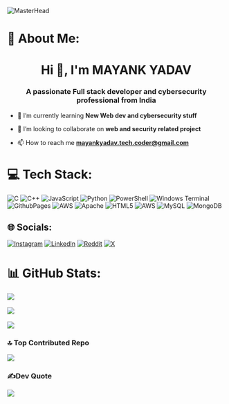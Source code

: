 ![MasterHead](https://i.pinimg.com/originals/f3/65/ab/f365ab2ff03dec54688b7a6aee0ea34c.jpg)
# 💫 About Me:
<h1 align="center">Hi 👋, I'm MAYANK YADAV</h1>
<h3 align="center">A passionate Full stack developer and cybersecurity professional from India</h3>

- 🌱 I’m currently learning **New Web dev and cybersecurity stuff**

- 👯 I’m looking to collaborate on **web and security related project**

- 📫 How to reach me **mayankyadav.tech.coder@gmail.com**


<p align="left">
</p>









# 💻 Tech Stack:
![C](https://img.shields.io/badge/c-%2300599C.svg?style=for-the-badge&logo=c&logoColor=white) ![C++](https://img.shields.io/badge/c++-%2300599C.svg?style=for-the-badge&logo=c%2B%2B&logoColor=white) ![JavaScript](https://img.shields.io/badge/javascript-%23323330.svg?style=for-the-badge&logo=javascript&logoColor=%23F7DF1E) ![Python](https://img.shields.io/badge/python-3670A0?style=for-the-badge&logo=python&logoColor=ffdd54) ![PowerShell](https://img.shields.io/badge/PowerShell-%235391FE.svg?style=for-the-badge&logo=powershell&logoColor=white) ![Windows Terminal](https://img.shields.io/badge/Windows%20Terminal-%234D4D4D.svg?style=for-the-badge&logo=windows-terminal&logoColor=white) ![GithubPages](https://img.shields.io/badge/github%20pages-121013?style=for-the-badge&logo=github&logoColor=white) ![AWS](https://img.shields.io/badge/AWS-%23FF9900.svg?style=for-the-badge&logo=amazon-aws&logoColor=white) ![Apache](https://img.shields.io/badge/apache-%23D42029.svg?style=for-the-badge&logo=apache&logoColor=white) ![HTML5](https://img.shields.io/badge/html5-%23E34F26.svg?style=for-the-badge&logo=html5&logoColor=white) ![AWS](https://img.shields.io/badge/AWS-%23FF9900.svg?style=for-the-badge&logo=amazon-aws&logoColor=white) ![MySQL](https://img.shields.io/badge/mysql-4479A1.svg?style=for-the-badge&logo=mysql&logoColor=white) ![MongoDB](https://img.shields.io/badge/MongoDB-%234ea94b.svg?style=for-the-badge&logo=mongodb&logoColor=white)


## 🌐 Socials:
[![Instagram](https://img.shields.io/badge/Instagram-%23E4405F.svg?logo=Instagram&logoColor=white)](https://instagram.com/mayank_yadav_23) [![LinkedIn](https://img.shields.io/badge/LinkedIn-%230077B5.svg?logo=linkedin&logoColor=white)](https://linkedin.com/in/https://www.linkedin.com/in/mayank-yadav-554620307/) [![Reddit](https://img.shields.io/badge/Reddit-%23FF4500.svg?logo=Reddit&logoColor=white)](https://reddit.com/user/https://www.reddit.com/user/mayank_kumar_103/) [![X](https://img.shields.io/badge/X-black.svg?logo=X&logoColor=white)](https://x.com/https://x.com/mayank_night) 

# 📊 GitHub Stats:
![](https://github-readme-stats.vercel.app/api?username=MayanK23YadaV&theme=tokyonight&hide_border=false&include_all_commits=true&count_private=true)<br/>
<br>
![](https://github-readme-streak-stats.herokuapp.com/?user=MayanK23YadaV&theme=tokyonight&hide_border=false)<br/>
<br>
![](https://github-readme-stats.vercel.app/api/top-langs/?username=MayanK23YadaV&theme=tokyonight&hide_border=false&include_all_commits=true&count_private=true&layout=compact)



### 🔝 Top Contributed Repo
![](https://github-contributor-stats.vercel.app/api?username=MayanK23YadaV&limit=5&theme=dark&combine_all_yearly_contributions=true)



### ✍️Dev Quote
![](https://quotes-github-readme.vercel.app/api?type=horizontal&theme=tokyonight)

